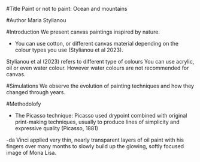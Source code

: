 #Title 
Paint or not to paint: Ocean and mountains 

#Author
Maria Stylianou

#Introduction
We present canvas paintings inspired by nature.

- You can use cotton, or different canvas material depending on the colour 
types you use (Stylianou et al 2023).

Stylianou et al (2023) refers to different type of colours
You can use acrylic, oil or even water colour. However water colours are 
not recommended for canvas. 

#Simulations
We observe the evolution of painting techniques and how they changed 
through years.

#Methodolofy

- The Picasso technique: Picasso used drypoint combined with original 
print-making techniques, usually to produce lines of simplicity and 
expressive quality (Picasso, 1881)

-da Vinci applied very thin, nearly transparent layers of oil paint with 
his fingers over many months to slowly build up the glowing, softly 
focused image of Mona Lisa.
